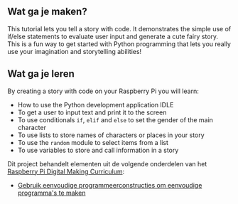 ## Wat ga je maken?

This tutorial lets you tell a story with code. It demonstrates the simple use of if/else statements to evaluate user input and generate a cute fairy story. This is a fun way to get started with Python programming that lets you really use your imagination and storytelling abilities!

## Wat ga je leren

By creating a story with code on your Raspberry Pi you will learn:

- How to use the Python development application IDLE
- To get a user to input text and print it to the screen
- To use conditionals `if`, `elif` and `else` to set the gender of the main character
- To use lists to store names of characters or places in your story
- To use the `random` module to select items from a list
- To use variables to store and call information in a story

Dit project behandelt elementen uit de volgende onderdelen van het [Raspberry Pi Digital Making Curriculum](https://www.raspberrypi.org/curriculum/):

- [Gebruik eenvoudige programmeerconstructies om eenvoudige programma's te maken](https://www.raspberrypi.org/curriculum/programming/creator)